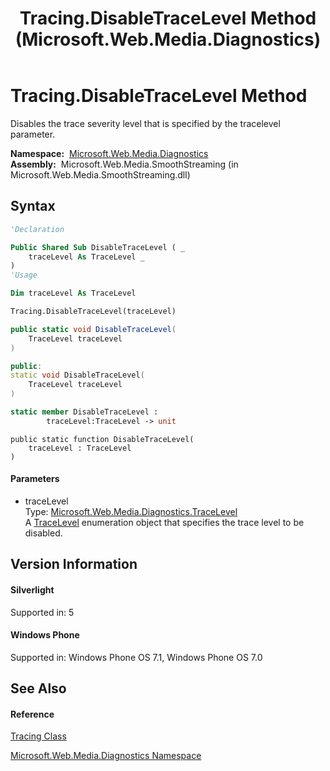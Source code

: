 ﻿---
title: Tracing.DisableTraceLevel Method  (Microsoft.Web.Media.Diagnostics)
TOCTitle: DisableTraceLevel Method
ms:assetid: M:Microsoft.Web.Media.Diagnostics.Tracing.DisableTraceLevel(Microsoft.Web.Media.Diagnostics.TraceLevel)
ms:mtpsurl: https://msdn.microsoft.com/en-us/library/microsoft.web.media.diagnostics.tracing.disabletracelevel(v=VS.95)
ms:contentKeyID: 46307614
ms.date: 05/31/2012
mtps_version: v=VS.95
f1_keywords:
- Microsoft.Web.Media.Diagnostics.Tracing.DisableTraceLevel
dev_langs:
- CSharp
- JScript
- VB
- FSharp
- c++
api_location:
- Microsoft.Web.Media.SmoothStreaming.dll
api_name:
- Microsoft.Web.Media.Diagnostics.Tracing.DisableTraceLevel
api_type:
- Managed
topic_type:
- apiref
- kbSyntax
product_family_name: VS
ROBOTS: INDEX,FOLLOW
---

# Tracing.DisableTraceLevel Method

Disables the trace severity level that is specified by the tracelevel parameter.

**Namespace:**  [Microsoft.Web.Media.Diagnostics](microsoft-web-media-diagnostics-namespace_1.md)  
**Assembly:**  Microsoft.Web.Media.SmoothStreaming (in Microsoft.Web.Media.SmoothStreaming.dll)

## Syntax

``` vb
'Declaration

Public Shared Sub DisableTraceLevel ( _
    traceLevel As TraceLevel _
)
'Usage

Dim traceLevel As TraceLevel

Tracing.DisableTraceLevel(traceLevel)
```

``` csharp
public static void DisableTraceLevel(
    TraceLevel traceLevel
)
```

``` c++
public:
static void DisableTraceLevel(
    TraceLevel traceLevel
)
```

``` fsharp
static member DisableTraceLevel : 
        traceLevel:TraceLevel -> unit 
```

``` jscript
public static function DisableTraceLevel(
    traceLevel : TraceLevel
)
```

#### Parameters

  - traceLevel  
    Type: [Microsoft.Web.Media.Diagnostics.TraceLevel](tracelevel-enumeration-microsoft-web-media-diagnostics_1.md)  
    A [TraceLevel](tracelevel-enumeration-microsoft-web-media-diagnostics_1.md) enumeration object that specifies the trace level to be disabled.

## Version Information

#### Silverlight

Supported in: 5  

#### Windows Phone

Supported in: Windows Phone OS 7.1, Windows Phone OS 7.0  

## See Also

#### Reference

[Tracing Class](tracing-class-microsoft-web-media-diagnostics_1.md)

[Microsoft.Web.Media.Diagnostics Namespace](microsoft-web-media-diagnostics-namespace_1.md)

